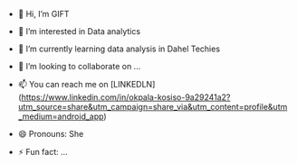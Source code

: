 - 👋 Hi, I’m GIFT
- 👀 I’m interested in Data analytics
- 🌱 I’m currently learning data analysis in Dahel Techies
- 💞️ I’m looking to collaborate on ...
- 📫 You can reach me on [LINKEDLN] (https://www.linkedin.com/in/okpala-kosiso-9a29241a2?utm_source=share&utm_campaign=share_via&utm_content=profile&utm_medium=android_app)

- 😄 Pronouns: She
- ⚡ Fun fact: ...

<!---
GIFTY-K/GIFTY-K is a ✨ special ✨ repository because its `README.md` (this file) appears on your GitHub profile.
You can click the Preview link to take a look at your changes.
--->
